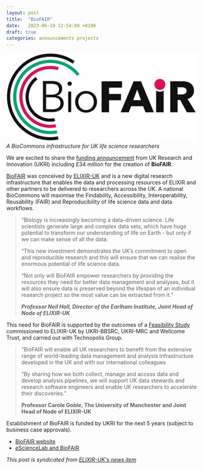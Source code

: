 ```yaml
---
layout: post
title:  "BioFAIR"
date:   2023-06-19 12:54:00 +0100
draft: true
categories: announcements projects
---
```


![BioFAIR](/images/logo/biofair.png)
_A BioCommons infrastructure for UK life science researchers_

We are excited to share the [funding announcement](https://www.ukri.org/news/ukri-invests-72-million-upgrading-uk-research-infrastructure/) from UK Research and Innovation (UKRI) including £34 million for the creation of **BioFAIR**. 


[BioFAIR](https://biofair.uk/) was conceived by [ELIXIR-UK](https://elixiruknode.org/) and is a new digital research infrastructure that enables the data and processing resources of ELIXIR and other partners to be delivered to researchers across the UK. A national BioCommons will maximise the Findability, Accessibility, Interoperability, Reusability (FAIR) and Reproducibility of life science data and data workflows.



> “Biology is increasingly becoming a data-driven science. Life scientists generate large and complex data sets, which have huge potential to transform our understanding of life on Earth - but only if we can make sense of all the data. 
> 
> “This new investment demonstrates the UK’s commitment to open and reproducible research and this will ensure that we can realise the enormous potential of life science data.
> 
> “Not only will BioFAIR empower researchers by providing the resources they need for better data management and analyses, but it will also ensure data is preserved beyond the lifespan of an individual research project so the most value can be extracted from it.”
> 
> _**Professor Neil Hall, Director of the Earlham Institute, Joint Head of Node of ELIXIR-UK**_

This need for BioFAIR is supported by the outcomes of a [Feasibility Study](https://doi.org/10.5281/zenodo.7924339) commissioned to ELIXIR-UK by UKRI-BBSRC, UKRI-MRC and Wellcome Trust, and carried out with Technopolis Group. 

> “BioFAIR will enable all UK researchers to benefit from the extensive range of world-leading data management and analysis infrastructure developed in the UK and with our international colleagues
> 
> “By sharing how we both collect, manage and access data and develop analysis pipelines, we will support UK data stewards and research software engineers and enable UK researchers to accelerate their discoveries.”
> 
> **Professor Carole Goble, The University of Manchester and Joint Head of Node of ELIXIR-UK**


Establishment of BioFAIR is funded by UKRI for the next 5 years (subject to business case approvals).

* [BioFAIR website](https://biofair.uk/)
* [eScienceLab and BioFAIR](/projects/biofair/)

_This post is syndicated from [ELIXIR-UK's news item](https://elixiruknode.org/news/2023/ukri-announce-34-million-in-funding-for-biofair/)_

